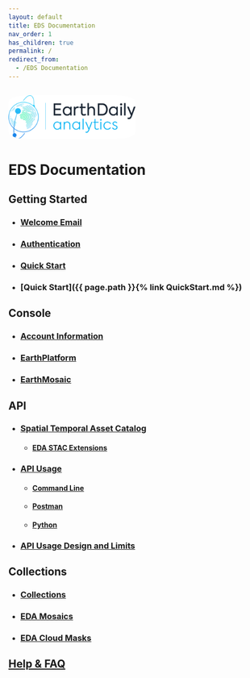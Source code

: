 ```yaml
---
layout: default
title: EDS Documentation
nav_order: 1
has_children: true
permalink: /
redirect_from:
  - /EDS Documentation
---
```

<!-- Redirect is used to set the page you want to have homepage -->

## <img width="50%" alt="Azure Machine Learning.jpg" src="https://raw.githubusercontent.com/earthdaily/Images/main/Corporate/EarthDaily.png" style="border-radius: 15%">


# EDS Documentation
## Getting Started
* ### [Welcome Email](./Getting%20Started/WelcomeEmail)
* ### [Authentication](./Getting%20Started/API%20Authentication)
* ### [Quick Start](./Getting%20Started/QuickStart.md)
* ### [Quick Start]({{ page.path }}{% link QuickStart.md %})

## Console
* ### [Account Information](./EDS%20Platform/EDS%20-%20Account%20Information%20UI.md)
* ### [EarthPlatform](./EDS%20Platform/EDS%20-%20Catalog%20UI.md)
* ### [EarthMosaic](./EDS%20Platform/EDS%20-%20Mosaic%20UI.md)

## API
  * ### [Spatial Temporal Asset Catalog](./EDS%20API/API%20Design/Spatial%20Temporal%20Asset%20Catalogs.md)
    * #### [EDA STAC Extensions](./EDS%20API/Extensions/EDA%20STAC%20extension.md)
  * ### [API Usage](./EDS%20API/API%20Usage/API%20endpoints.md)
    * #### [Command Line](./EDS%20API/API%20Usage/Command%20Line.md)
    * #### [Postman](./EDS%20API/API%20Usage/Postman.md)
    * #### [Python](./EDS%20API/API%20Usage/Python.md)
  * ### [API Usage Design and Limits](./EDS%20API/API%20Design/API%20Details%20and%20Limits.md)


## Collections
* ### [Collections](EDS%20Collections/Collections.md)
* ### [EDA Mosaics](EDS%20Collections/EDA%20Mosaics.md)
* ### [EDA Cloud Masks](EDS%20Collections/EDA%20Cloud%20Masks.md)

<!--
 ## Capability Examples 
* ### [Notebooks](EDS%20Compatibility%20Examples/Notebook%20Examples.md)
* ### [Plugins](EDS%20Compatibility%20Examples/Integrations%20and%20Plugins.md)
-->
## [Help & FAQ](Help%20and%20FAQ.md) 

